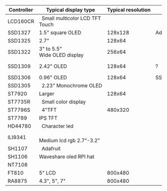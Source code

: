 
|Controller|Typical display type                |	Typical resolution|	Driver Library  | 	Remark    |
| ------ | ----------------------------------- | -------------     | -------------    | ---------------- |
|LCD160CR| 	Small multicolor LCD TFT Touch      | 				        |	                   |
|SSD1327 |	1.5" square OLED                    |	128x128		      |Adafruit            |
|SSD1325 |	 2.7"                               |128x64	          |	                   |
|SSD1322 |	3" to 5.5" Wide OLED display        |256x64           |			               |
|SSD1309 |	2.42" OLED                          |128x64           |	?                   |With minor modifications SSD1306 driver can be used for this display |
|SSD1306 |	0.96" OLED                          |128x64           |	SSD1306.py MicroPython	|
|SSD1305 |  2.23" Monochrome OLED               |                 |                       |Adafruit bonnet (RPI) 
|ST7920  |	Larger                              |128x64 			    |	                      |
|ST7735R | 	Small color display                 |			            |                       |Adafruit      |
|ST7796S | 	4"TFT                               |480x320	        |	                      |		
|ST7789  |	IPS TFT 	                          |                 |		                    |	
|HD44780 | 	Character led 	                    |                 |	                      |		
|ILI9341 | 	Medium lcd rgb 2.7”-3.2” 	          |                 |		                    |	
|SH1107  | 	Adafruit                            |                 |	                      |
|SH1106  |	Waveshare oled RPI hat              |                 |	                      |
|NT7108  |				                              |                 |	                      |  
|FT810   |5" LCD                                |800x480          |		                    |		
|RA8875  |4.3", 5", 7"                          |800x480          |	               |seperate adafruit driver board          
